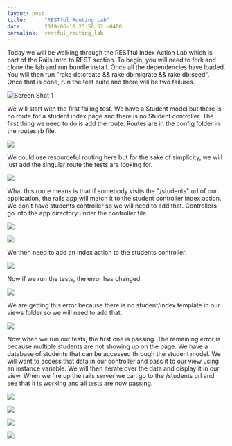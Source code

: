 ```yaml
---
layout: post
title:      "RESTful Routing Lab"
date:       2019-06-10 23:50:52 -0400
permalink:  restful_routing_lab
---
```



Today we will be walking through the RESTful Index Action Lab which is part of the Rails Intro to REST section.  To begin, you will need to fork and clone the lab and run bundle install.  Once all the dependencies have loaded.  You will then run "rake db:create && rake db:migrate && rake db:seed".  Once that is done, run the test suite and there will be two failures.

![Screen Shot 1](https://i.imgur.com/jSI9tFp.png)

We will start with the first failing test.  We have a Student model but there is no route for a student index page and there is no Student controller.  The first thing we need to do is add the route.  Routes are in the config folder in the routes.rb file.

![](https://i.imgur.com/Wyhkk6e.png)

We could use resourceful routing here but for the sake of simplicity, we will just add the singular route the tests are looking for.

![](https://i.imgur.com/FEXNMkW.png)

What this route means is that if somebody visits the "/students" url of our application, the rails app will match it to the student controller index action.  We don't have students controller so we will need to add that.  Controllers go into the app directory under the controller file.  

![](https://i.imgur.com/PBlvJNH.png)

![](https://i.imgur.com/Dv4PzZ9.png)

We then need to add an index action to the students controller.

![](https://i.imgur.com/RyaIBLV.png)

Now if we run the tests, the error has changed.

![](https://i.imgur.com/7LqYJ0H.png)

We are getting this error because there is no student/index template in our views folder so we will need to add that.

![](https://i.imgur.com/v0nOA3Y.png)

Now when we run our tests, the first one is passing.  The remaining error is because multiple students are not showing up on the page.  We have a database of students that can be accessed through the student model.  We will want to access that data in our controller and pass it to our view using an instance variable.  We will then iterate over the data and display it in our view.  When we fire up the rails server we can go to the /students url and see that it is working and all tests are now passing.

![](https://i.imgur.com/DuigTXY.png)

![](https://i.imgur.com/QRHShst.png)

![](https://i.imgur.com/wDO6tQH.png)

![](https://i.imgur.com/q7nXQhf.png)
